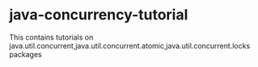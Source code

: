 java-concurrency-tutorial
=========================

This contains tutorials on java.util.concurrent,java.util.concurrent.atomic,java.util.concurrent.locks packages
